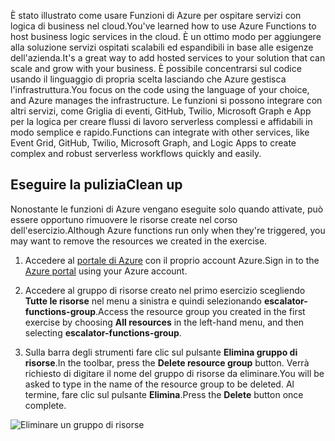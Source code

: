 <span data-ttu-id="cbcca-101">È stato illustrato come usare Funzioni di Azure per ospitare servizi con logica di business nel cloud.</span><span class="sxs-lookup"><span data-stu-id="cbcca-101">You've learned how to use Azure Functions to host business logic services in the cloud.</span></span> <span data-ttu-id="cbcca-102">È un ottimo modo per aggiungere alla soluzione servizi ospitati scalabili ed espandibili in base alle esigenze dell'azienda.</span><span class="sxs-lookup"><span data-stu-id="cbcca-102">It's a great way to add hosted services to your solution that can scale and grow with your business.</span></span> <span data-ttu-id="cbcca-103">È possibile concentrarsi sul codice usando il linguaggio di propria scelta lasciando che Azure gestisca l'infrastruttura.</span><span class="sxs-lookup"><span data-stu-id="cbcca-103">You focus on the code using the language of your choice, and Azure manages the infrastructure.</span></span> <span data-ttu-id="cbcca-104">Le funzioni si possono integrare con altri servizi, come Griglia di eventi, GitHub, Twilio, Microsoft Graph e App per la logica per creare flussi di lavoro serverless complessi e affidabili in modo semplice e rapido.</span><span class="sxs-lookup"><span data-stu-id="cbcca-104">Functions can integrate with other services, like Event Grid, GitHub, Twilio, Microsoft Graph, and Logic Apps to create complex and robust serverless workflows quickly and easily.</span></span>

## <a name="clean-up"></a><span data-ttu-id="cbcca-105">Eseguire la pulizia</span><span class="sxs-lookup"><span data-stu-id="cbcca-105">Clean up</span></span>
<span data-ttu-id="cbcca-106">Nonostante le funzioni di Azure vengano eseguite solo quando attivate, può essere opportuno rimuovere le risorse create nel corso dell'esercizio.</span><span class="sxs-lookup"><span data-stu-id="cbcca-106">Although Azure functions run only when they're triggered, you may want to remove the resources we created in the exercise.</span></span>

1. <span data-ttu-id="cbcca-107">Accedere al [portale di Azure](https://portal.azure.com?azure-portal=true) con il proprio account Azure.</span><span class="sxs-lookup"><span data-stu-id="cbcca-107">Sign in to the [Azure portal](https://portal.azure.com?azure-portal=true) using your Azure account.</span></span>

2. <span data-ttu-id="cbcca-108">Accedere al gruppo di risorse creato nel primo esercizio scegliendo **Tutte le risorse** nel menu a sinistra e quindi selezionando **escalator-functions-group**.</span><span class="sxs-lookup"><span data-stu-id="cbcca-108">Access the resource group you created in the first exercise by choosing **All resources** in the left-hand menu, and then selecting **escalator-functions-group**.</span></span>

3. <span data-ttu-id="cbcca-109">Sulla barra degli strumenti fare clic sul pulsante **Elimina gruppo di risorse**.</span><span class="sxs-lookup"><span data-stu-id="cbcca-109">In the toolbar, press the **Delete resource group** button.</span></span> <span data-ttu-id="cbcca-110">Verrà richiesto di digitare il nome del gruppo di risorse da eliminare.</span><span class="sxs-lookup"><span data-stu-id="cbcca-110">You will be asked to type in the name of the resource group to be deleted.</span></span> <span data-ttu-id="cbcca-111">Al termine, fare clic sul pulsante **Elimina**.</span><span class="sxs-lookup"><span data-stu-id="cbcca-111">Press the **Delete** button once complete.</span></span>  

![Eliminare un gruppo di risorse](../media-draft/6-cleanup.png)